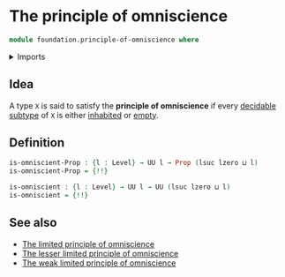 # The principle of omniscience

```agda
module foundation.principle-of-omniscience where
```

<details><summary>Imports</summary>

```agda
open import foundation.decidable-subtypes
open import foundation.propositional-truncations
open import foundation.universe-levels

open import foundation-core.decidable-propositions
open import foundation-core.propositions
```

</details>

## Idea

A type `X` is said to satisfy the **principle of omniscience** if every
[decidable subtype](foundation.decidable-subtypes.md) of `X` is either
[inhabited](foundation.inhabited-types.md) or
[empty](foundation-core.empty-types.md).

## Definition

```agda
is-omniscient-Prop : {l : Level} → UU l → Prop (lsuc lzero ⊔ l)
is-omniscient-Prop = {!!}

is-omniscient : {l : Level} → UU l → UU (lsuc lzero ⊔ l)
is-omniscient = {!!}
```

## See also

- [The limited principle of omniscience](foundation.limited-principle-of-omniscience.md)
- [The lesser limited principle of omniscience](foundation.lesser-limited-principle-of-omniscience.md)
- [The weak limited principle of omniscience](foundation.weak-limited-principle-of-omniscience.md)
